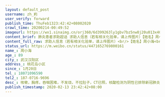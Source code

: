 ```yaml
---
layout: default_post
username: zh_峲
user_verify: forward
publish_time: ThuFeb1323:42:42+08002020
crawl_time: 20200214-00:49:52
imageurl: https://wx1.sinaimg.cn/orj360/6d399263ly1gbv7bz5nw8j20u013x40y.jpg,https://wx2.sinaimg.cn/orj360/6d399263ly1gbv7c5byjhj20de0nsdi9.jpg,https://wx2.sinaimg.cn/orj360/6d399263ly1gbv7c503upj20u0140tb3.jpg
content_brief: 肺炎患者求助超话 求助人信息（若有相关化验单，请上传图片）【姓名】周小海【年龄】89【所在城市】武汉汉阳区【所在小区、社区】桃花岛小区【患病时间】1月20日【联系方式】18071096590【其他紧急联系人】187-0716-9696【病情描述】 咳嗽，胸疼，吞咽困难，不发烧，不拉肚子，CT已照，核 ...全文
content_full_raw: 求助人信息（若有相关化验单，请上传图片）<br/>【姓名】周小海<br/>【年龄】89<br/>【所在城市】武汉汉阳区<br/>【所在小区、社区】桃花岛小区<br/>【患病时间】1月20日<br/>【联系方式】18071096590<br/>【其他紧急联系人】187-0716-9696<br/>【病情描述】咳嗽，胸疼，吞咽困难，不发烧，不拉肚子，CT已照，核酸检测为阴性已排除新冠肺炎，现在的炎症有点严重，吃药已不管用，年纪大了现在越拖越严重，现在医院不收，社区卫生服务中心不给打针，请帮忙安排个可以打消炎针的地方
status_url: https://m.weibo.cn/status/4471652769800161
name_: 周小海
age_: 89
city_: 武汉汉阳区
address_: 桃花岛小区
since_: 1月20日
tel_: 18071096590
tel2_: 187-0716-9696
desc_: 咳嗽，胸疼，吞咽困难，不发烧，不拉肚子，CT已照，核酸检测为阴性已排除新冠肺炎，现在的炎症有点严重，吃药已不管用，年纪大了现在越拖越严重，现在医院不收，社区卫生服务中心不给打针，请帮忙安排个可以打消炎针的地方
publish_timestamp: 2020-02-13 23:42:42+08:00
---
```

